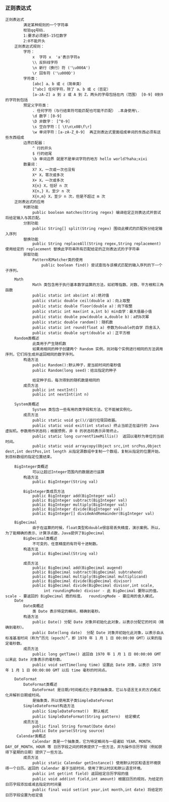 ### 正则表达式
    正则表达式
            满足某种规则的一个字符串
            校验qq号码.
    		1:要求必须是5-15位数字
    		2:0不能开头
        正则表达式规则：
            字符：
                x  字符 x  'a'表示字符a
                \\ 反斜线字符
                \n 新行（换行）符 ('\u000A')
                \r 回车符 ('\u000D')
            字符类：
                [abc] a、b 或 c（简单类）
                [^abc] 任何字符，除了 a、b 或 c（否定）
                [a-zA-Z] a 到 z 或 A 到 Z，两头的字母包括在内（范围） [0-9] 0到9的字符到包括
            预定义字符类：
                . 任何字符（与行结束符可能匹配也可能不匹配） .本身使用\.
                \d 数字：[0-9]
                \D 非数字： [^0-9]
                \s 空白字符：[ \t\n\x0B\f\r]
                \w 单词字符：[a-zA-Z_0-9]  再正则表达式里面组成单词的东西必须有这些东西组成
            边界匹配器：
                ^ 行的开头
                $ 行的结尾
                \b 单词边界 就是不是单词字符的地方 hello world?haha;xixi
            数量词：
                X? X，一次或一次也没有
                X* X，零次或多次
                X+ X，一次或多次
                X{n} X，恰好 n 次
                X{n,} X，至少 n 次
                X{n,m} X，至少 n 次，但是不超过 m 次
        正则表达式的应用
            判断功能
                public boolean matches(String regex) 编译给定正则表达式并尝试将给定输入与其匹配。
            分割功能
                public String[] split(String regex) 围绕此模式的匹配拆分给定输入序列
            替换功能
                public String replaceAll(String regex,String replacement)  使用给定的 replacement 替换此字符串所有匹配给定的正则表达式的子字符串
            获取功能
                Pattern和Matcher类的使用
                    public boolean find() 尝试查找与该模式匹配的输入序列的下一个子序列。
                    
        Math
                Math 类包含用于执行基本数学运算的方法，如初等指数、对数、平方根和三角函数
                public static int abs(int a):绝对值
                public static double ceil(double a)：向上取整
                public static double floor(double a)：向下取整
                public static int max(int a,int b) min自学：最大值最小值
                public static double pow(double a,double b)：a的b次幂
                public static double random()：随机数
                public static int round(float a) 参数为double的自学 四舍五入
                public static double sqrt(double a)：正平方根
        Random类概述
                此类用于产生随机数
                如果用相同的种子创建两个 Random 实例，则对每个实例进行相同的方法调用序列，它们将生成并返回相同的数字序列。
            构造方法
                public Random():默认种子，是当前时间的毫秒值
                public Random(long seed)：给出指定的种子
        
                给定种子后，每次得到的随机数是相同的
            成员方法
                public int nextInt()
                public int nextInt(int n)
                
        System类概述
                System 类包含一些有用的类字段和方法。它不能被实例化。
            成员方法
                public static void gc()//运行垃圾回收器。
                public static void exit(int status) 终止当前正在运行的 Java 虚拟机。参数用作状态码；根据惯例，非 0 的状态码表示异常终止。
                public static long currentTimeMillis()  返回以毫秒为单位的当前时间。
                public static void arraycopy(Object src,int srcPos,Object dest,int destPos,int length 从指定源数组中复制一个数组，复制从指定的位置开始，到目标数组的指定位置结束。
        
        BigInteger类概述
                可以让超过Integer范围内的数据进行运算
            构造方法
                public BigInteger(String val)
        
            BigInteger类成员方法
                public BigInteger add(BigInteger val)
                public BigInteger subtract(BigInteger val)
                public BigInteger multiply(BigInteger val)
                public BigInteger divide(BigInteger val)
                public BigInteger[] divideAndRemainder(BigInteger val)
                
        BigDecimal
                由于在运算的时候，float类型和double很容易丢失精度，演示案例。所以，为了能精确的表示、计算浮点数，Java提供了BigDecimal
            BigDecimal类概述
                不可变的、任意精度的有符号十进制数。
            构造方法
                public BigDecimal(String val)
        
            成员方法
                public BigDecimal add(BigDecimal augend)
                public BigDecimal subtract(BigDecimal subtrahend)
                public BigDecimal multiply(BigDecimal multiplicand)
                public BigDecimal divide(BigDecimal divisor)
                public BigDecimal divide(BigDecimal divisor,int scale,
                     int roundingMode) divisor - 此 BigDecimal 要除以的值。scale - 要返回的 BigDecimal 商的标度。  roundingMode - 要应用的舍入模式。
        Date
            Date类概述
                类 Date 表示特定的瞬间，精确到毫秒。
            构造方法
                public Date() 分配 Date 对象并初始化此对象，以表示分配它的时间（精确到毫秒）。
                public Date(long date)  分配 Date 对象并初始化此对象，以表示自从标准基准时间（称为“历元（epoch）”，即 1970 年 1 月 1 日 00:00:00 GMT）以来的指定毫秒数。
            成员方法
                public long getTime() 返回自 1970 年 1 月 1 日 00:00:00 GMT 以来此 Date 对象表示的毫秒数。
                public void setTime(long time) 设置此 Date 对象，以表示 1970 年 1 月 1 日 00:00:00 GMT 以后 time 毫秒的时间点。
        
        DateFormat
            DateFormat类概述
                DateFormat 是日期/时间格式化子类的抽象类，它以与语言无关的方式格式化并解析日期或时间。
                是抽象类，所以使用其子类SimpleDateFormat
            SimpleDateFormat构造方法
                public SimpleDateFormat()  默认格式
                public SimpleDateFormat(String pattern)  给定模式
            成员方法
                public final String format(Date date)
                public Date parse(String source)
         Calendar类概述
                Calendar 类是一个抽象类，它为特定瞬间与一组诸如 YEAR、MONTH、DAY_OF_MONTH、HOUR 等 日历字段之间的转换提供了一些方法，并为操作日历字段（例如获得下星期的日期）提供了一些方法。
            成员方法
                public static Calendar getInstance() 使用默认时区和语言环境获得一个日历。返回的 Calendar 基于当前时间，使用了默认时区和默认语言环境。
                public int get(int field) 返回给定日历字段的值
                public void add(int field,int amount) 根据日历的规则，为给定的日历字段添加或减去指定的时间量
                public final void set(int year,int month,int date) 将给定的日历字段设置为给定值       